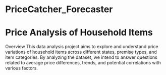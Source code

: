 ﻿# PriceCatcher_Forecaster

# Price Analysis of Household Items
Overview
This data analysis project aims to explore and understand price variations of household items across different states, premise types, and item categories. By analyzing the dataset, we intend to answer questions related to average price differences, trends, and potential correlations with various factors.
